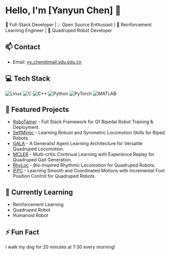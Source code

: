 # Hello, I'm [Yanyun Chen] 👋

🚀 Full-Stack Developer | 💡 Open Source Enthusiast | 🤖 Reinforcement Learning Engineer | 🌱 Quadruped Robot Developer

## 📫 Contact
- Email: yy_chen@mail.sdu.edu.cn

## 💻 Tech Stack
![Linux](https://img.shields.io/badge/Linux-FCC624?style=for-the-badge&logo=linux&logoColor=black)
![C](https://img.shields.io/badge/C-00599C?style=for-the-badge&logo=c&logoColor=white)
![C++](https://img.shields.io/badge/C++-00599C?style=for-the-badge&logo=c%2B%2B&logoColor=white)
![Python](https://img.shields.io/badge/Python-3776AB?style=for-the-badge&logo=python&logoColor=white)
![PyTorch](https://img.shields.io/badge/PyTorch-EE4C2C?style=for-the-badge&logo=pytorch&logoColor=white)
![MATLAB](https://img.shields.io/badge/MATLAB-0076A8?style=for-the-badge&logo=mathworks&logoColor=white)

## 🌟 Featured Projects
- [RoboTamer](https://vsislab.github.io/RoboTamer/) - Full Stack Framework for Q1 Bipedal Robot Training & Deployment.
- [SelfMimic](https://vsislab.github.io/SelfMimic/) - Learning Robust and Symmetric Locomotion Skills for Biped Robots.
- [GALA](https://vsislab.github.io/gala/) - A Generalist Agent Learning Architecture for Versatile Quadruped Locomotion.
- [MCLER](https://vsislab.github.io/mcler/) - Multi-critic Continual Learning with Experience Replay for Quadruped Gait Generation.
- [RhyLoc](https://vsislab.github.io/rhyloc/) - Bio-Inspired Rhythmic Locomotion for Quadruped Robots.
- [IFPC](https://vsislab.github.io/ifpc/) - Learning Smooth and Coordinated Motions with Incremental Foot Position Control for Quadruped Robots.


## 📖 Currently Learning
- Reinforcement Learning
- Quadruped Robot
- Humanoid Robot

## ⚡ Fun Fact
I walk my dog ​​for 20 minutes at 7:30 every morning!
    
